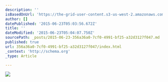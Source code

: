 ```yaml
---
description: ''
isBasedOnUrl: 'https://the-grid-user-content.s3-us-west-2.amazonaws.com/008662f5-5c80-4027-a4ad-1e20ab305153.JPG'
author: []
datePublished: '2015-06-23T05:03:56.672Z'
title: ''
dateModified: '2015-06-23T05:04:07.750Z'
sourcePath: _posts/2015-06-23-356a36a0-7cf0-4991-bf25-a32d3127f047.md
published: true
url: 356a36a0-7cf0-4991-bf25-a32d3127f047/index.html
_context: 'http://schema.org'
_type: Article

---
```

![](https://the-grid-user-content.s3-us-west-2.amazonaws.com/008662f5-5c80-4027-a4ad-1e20ab305153.JPG)